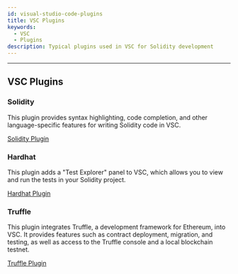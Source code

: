 ```yaml
---
id: visual-studio-code-plugins
title: VSC Plugins
keywords:
  - VSC
  - Plugins
description: Typical plugins used in VSC for Solidity development
---
```


---

## VSC Plugins

### Solidity

This plugin provides syntax highlighting, code completion, and other language-specific features for writing Solidity code in VSC.

[Solidity Plugin](https://marketplace.visualstudio.com/items?itemName=JuanBlanco.solidity)

### Hardhat

This plugin adds a "Test Explorer" panel to VSC, which allows you to view and run the tests in your Solidity project.

[Hardhat Plugin](https://marketplace.visualstudio.com/items?itemName=NomicFoundation.hardhat-solidity)

### Truffle

This plugin integrates Truffle, a development framework for Ethereum, into VSC. It provides features such as contract deployment, migration, and
testing, as well as access to the Truffle console and a local blockchain testnet.

[Truffle Plugin](https://marketplace.visualstudio.com/items?itemName=trufflesuite-csi.truffle-vscode)
